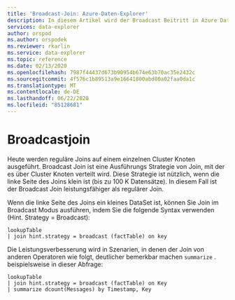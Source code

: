 ```yaml
---
title: 'Broadcast-Join: Azure-Daten-Explorer'
description: In diesem Artikel wird der Broadcast Beitritt in Azure Daten-Explorer beschrieben.
services: data-explorer
author: orspod
ms.author: orspodek
ms.reviewer: rkarlin
ms.service: data-explorer
ms.topic: reference
ms.date: 02/13/2020
ms.openlocfilehash: 7987f44437d673b90954b674e63b70ac35e2432c
ms.sourcegitcommit: 4f576c1b89513a9e16641800abd80a02faa0da1c
ms.translationtype: MT
ms.contentlocale: de-DE
ms.lasthandoff: 06/22/2020
ms.locfileid: "85128681"
---
```

# <a name="broadcast-join"></a>Broadcastjoin

Heute werden reguläre Joins auf einem einzelnen Cluster Knoten ausgeführt.
Broadcast Join ist eine Ausführungs Strategie von Join, mit der es über Cluster Knoten verteilt wird. Diese Strategie ist nützlich, wenn die linke Seite des Joins klein ist (bis zu 100 K Datensätze). In diesem Fall ist der Broadcast Join leistungsfähiger als regulärer Join.

Wenn die linke Seite des Joins ein kleines DataSet ist, können Sie Join im Broadcast Modus ausführen, indem Sie die folgende Syntax verwenden (Hint. Strategy = Broadcast):

```kusto
lookupTable 
| join hint.strategy = broadcast (factTable) on key
```

Die Leistungsverbesserung wird in Szenarien, in denen der Join von anderen Operatoren wie folgt, deutlicher bemerkbar machen `summarize` . beispielsweise in dieser Abfrage:

```kusto
lookupTable 
| join hint.strategy = broadcast (factTable) on Key
| summarize dcount(Messages) by Timestamp, Key
```